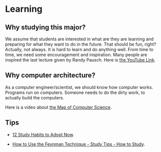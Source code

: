 # Learning

## Why studying this major? 

We assume that students are interested in what are they are learning and
preparing for what they want to do in the future. That should be fun, right?
Actually, not always. It is hard to learn and do anything well. From time to
time, we need some encouragement and inspiration. Many people are inspired the
last lecture given by Randy Pausch. Here is [the YouTube
Link](https://www.youtube.com/watch?v=ji5_MqicxSo).

## Why computer architecture?

As a computer engineer/scientist, we should know how computer works. Programs
run on computers. Someone needs to do the dirty work, to actually build the
computers. 

Here is a video about [the Map of Computer
Science](https://www.youtube.com/watch?v=SzJ46YA_RaA).

## Tips

* [12 Study Habits to Adopt Now](https://www.youtube.com/watch?v=Ip3ppacgV94).

* [How to Use the Feynman Technique - Study Tips - How to Study](https://www.youtube.com/watch?v=q-16DPh_VWw).

